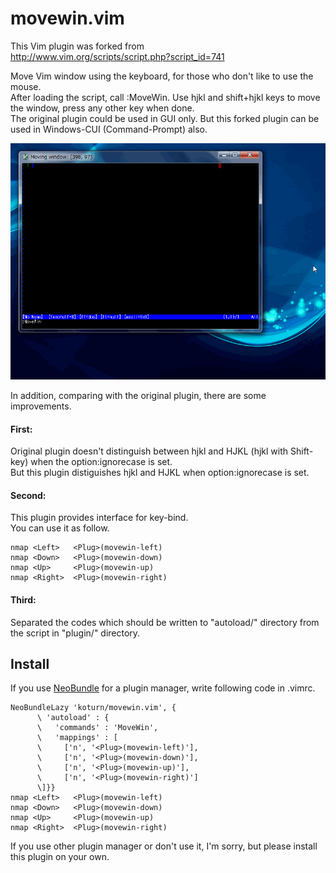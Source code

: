 movewin.vim
=====

This Vim plugin was forked from  
  http://www.vim.org/scripts/script.php?script_id=741    

Move Vim window using the keyboard, for those who don't like to use the mouse.  
After loading the script, call :MoveWin.  Use hjkl and shift+hjkl keys to move the window, press any other key when done.  
The original plugin could be used in GUI only. But this forked plugin can be used in Windows-CUI (Command-Prompt) also.  

![Screenshot (GIF animation)](screenshot/movewin.gif)


In addition, comparing with the original plugin, there are some improvements.  
#### First:
Original plugin doesn't distinguish between hjkl and HJKL (hjkl with Shift-key) when the option:ignorecase is set.  
But this plugin distiguishes hjkl and HJKL when option:ignorecase is set.  


#### Second:
This plugin provides interface for key-bind.  
You can use it as follow.  

~~~~VimL
nmap <Left>   <Plug>(movewin-left)
nmap <Down>   <Plug>(movewin-down)
nmap <Up>     <Plug>(movewin-up)
nmap <Right>  <Plug>(movewin-right)
~~~~


#### Third:
Separated the codes which should be written to "autoload/" directory from the script in "plugin/" directory.




## Install
If you use [NeoBundle](https://github.com/Shougo/neobundle.vim "NeoBundle") for a plugin manager,
write following code in .vimrc.

~~~~VimL
NeoBundleLazy 'koturn/movewin.vim', {
      \ 'autoload' : {
      \   'commands' : 'MoveWin',
      \   'mappings' : [
      \     ['n', '<Plug>(movewin-left)'],
      \     ['n', '<Plug>(movewin-down)'],
      \     ['n', '<Plug>(movewin-up)'],
      \     ['n', '<Plug>(movewin-right)']
      \]}}
nmap <Left>   <Plug>(movewin-left)
nmap <Down>   <Plug>(movewin-down)
nmap <Up>     <Plug>(movewin-up)
nmap <Right>  <Plug>(movewin-right)
~~~~

If you use other plugin manager or don't use it, I'm sorry, but please install this plugin on your own.
